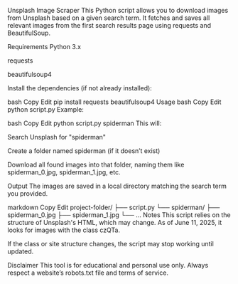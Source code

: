 Unsplash Image Scraper
This Python script allows you to download images from Unsplash based on a given search term. It fetches and saves all relevant images from the first search results page using requests and BeautifulSoup.

Requirements
Python 3.x

requests

beautifulsoup4

Install the dependencies (if not already installed):

bash
Copy
Edit
pip install requests beautifulsoup4
Usage
bash
Copy
Edit
python script.py <search-term>
Example:

bash
Copy
Edit
python script.py spiderman
This will:

Search Unsplash for "spiderman"

Create a folder named spiderman (if it doesn’t exist)

Download all found images into that folder, naming them like spiderman_0.jpg, spiderman_1.jpg, etc.

Output
The images are saved in a local directory matching the search term you provided.

markdown
Copy
Edit
project-folder/
├── script.py
└── spiderman/
    ├── spiderman_0.jpg
    ├── spiderman_1.jpg
    └── ...
Notes
This script relies on the structure of Unsplash's HTML, which may change. As of June 11, 2025, it looks for images with the class czQTa.

If the class or site structure changes, the script may stop working until updated.

Disclaimer
This tool is for educational and personal use only. Always respect a website’s robots.txt file and terms of service.
